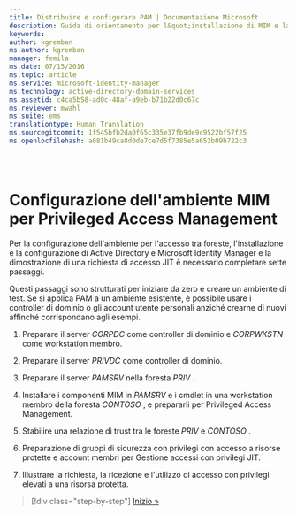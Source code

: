 ```yaml
---
title: Distribuire e configurare PAM | Documentazione Microsoft
description: Guida di orientamento per l&quot;installazione di MIM e la configurazione di quest&quot;ultimo per Privileged Access Management.
keywords: 
author: kgremban
ms.author: kgremban
manager: femila
ms.date: 07/15/2016
ms.topic: article
ms.service: microsoft-identity-manager
ms.technology: active-directory-domain-services
ms.assetid: c4ca5b58-ad0c-48af-a9eb-b71b22d0c67c
ms.reviewer: mwahl
ms.suite: ems
translationtype: Human Translation
ms.sourcegitcommit: 1f545bfb2da0f65c335e37fb9de9c9522bf57f25
ms.openlocfilehash: a081b49ca8d0de7ce7d5f7385e5a652b09b722c3


---
```


# <a name="configure-the-mim-environment-for-privileged-access-management"></a>Configurazione dell'ambiente MIM per Privileged Access Management
Per la configurazione dell'ambiente per l'accesso tra foreste, l'installazione e la configurazione di Active Directory e Microsoft Identity Manager e la dimostrazione di una richiesta di accesso JIT è necessario completare sette passaggi.

Questi passaggi sono strutturati per iniziare da zero e creare un ambiente di test. Se si applica PAM a un ambiente esistente, è possibile usare i controller di dominio o gli account utente personali anziché crearne di nuovi affinché corrispondano agli esempi.

1.  Preparare il server *CORPDC* come controller di dominio e *CORPWKSTN* come workstation membro.

2.  Preparare il server *PRIVDC* come controller di dominio.

3.  Preparare il server *PAMSRV* nella foresta *PRIV* .

4.  Installare i componenti MIM in *PAMSRV* e i cmdlet in una workstation membro della foresta *CONTOSO* , e prepararli per Privileged Access Management.

5.  Stabilire una relazione di trust tra le foreste *PRIV* e *CONTOSO* .

6.  Preparazione di gruppi di sicurezza con privilegi con accesso a risorse protette e account membri per Gestione accessi con privilegi JIT.

7.  Illustrare la richiesta, la ricezione e l'utilizzo di accesso con privilegi elevati a una risorsa protetta.

>[!div class="step-by-step"]
[Inizio »](step-1-prepare-corp-domain.md)



<!--HONumber=Nov16_HO2-->


